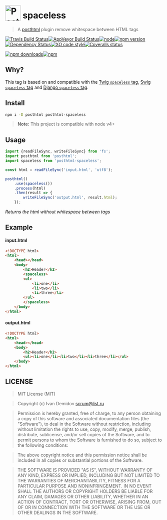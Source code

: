# <a href="https://github.com/posthtml/posthtml"><img valign="text-bottom" height="49" title="PostHTML logo" src="http://posthtml.github.io/posthtml/logo.svg"></a> spaceless

> A [posthtml](https://github.com/posthtml) plugin remove whitespace between HTML tags

[![Travis Build Status](https://img.shields.io/travis/GitScrum/posthtml-spaceless/master.svg?style=flat-square&label=unix)](https://travis-ci.org/GitScrum/posthtml-spaceless)[![AppVeyor Build Status](https://img.shields.io/appveyor/ci/GitScrum/posthtml-spaceless/master.svg?style=flat-square&label=windows)](https://ci.appveyor.com/project/GitScrum/posthtml-spaceless)[![node](https://img.shields.io/node/v/post-sequence.svg?maxAge=2592000&style=flat-square)]()[![npm version](https://img.shields.io/npm/v/posthtml-spaceless.svg?style=flat-square)](https://www.npmjs.com/package/posthtml-spaceless)[![Dependency Status](https://david-dm.org/gitscrum/posthtml-spaceless.svg?style=flat-square)](https://david-dm.org/gitscrum/posthtml-spaceless)[![XO code style](https://img.shields.io/badge/code_style-XO-5ed9c7.svg?style=flat-square)](https://github.com/sindresorhus/xo)[![Coveralls status](https://img.shields.io/coveralls/GitScrum/posthtml-spaceless.svg?style=flat-square)](https://coveralls.io/r/GitScrum/posthtml-spaceless)

[![npm downloads](https://img.shields.io/npm/dm/posthtml-spaceless.svg?style=flat-square)](https://www.npmjs.com/package/posthtml-spaceless)[![npm](https://img.shields.io/npm/dt/posthtml-spaceless.svg?style=flat-square)](https://www.npmjs.com/package/posthtml-spaceless)

## Why?
This tag is based on and compatible with the [Twig `spaceless` tag](http://twig.sensiolabs.org/doc/tags/spaceless.html), [Swig `spaceless` tag](https://voorhoede.github.io/swig/docs/tags/#spaceless) and [Django `spaceless` tag](https://docs.djangoproject.com/en/dev/ref/templates/builtins/#spaceless).

## Install

```bash
npm i -D posthtml posthtml-spaceless
```

> **Note:** This project is compatible with node v4+

## Usage

```js
import {readFileSync, writeFileSync} from 'fs';
import posthtml from 'posthtml';
import spaceless from 'posthtml-spaceless';

const html = readFileSync('input.html', 'utf8');

posthtml()
    .use(spaceless())
    .process(html)
    .then(result => {
        writeFileSync('output.html', result.html);
    });

```
*Returns the html without whitespace between tags*

## Example

#### input.html
```html
<!DOCTYPE html>
<html>
    <head></head>
    <body>
        <h2>Header</h2>
        <spaceless>
        <ul>
            <li>one</li>
            <li>two</li>
            <li>three</li>
        </ul>
        </spaceless>
    </body>
</html>
```

#### output.html
```html
<!DOCTYPE html>
<html>
    <head></head>
    <body>
        <h2>Header</h2>
        <ul><li>one</li><li>two</li><li>three</li></ul>
    </body>
</html>
```

## LICENSE

> MIT License (MIT)

> Copyright (c) Ivan Demidov <scrum@list.ru>

> Permission is hereby granted, free of charge, to any person obtaining a copy
of this software and associated documentation files (the "Software"), to deal
in the Software without restriction, including without limitation the rights
to use, copy, modify, merge, publish, distribute, sublicense, and/or sell
copies of the Software, and to permit persons to whom the Software is
furnished to do so, subject to the following conditions:

> The above copyright notice and this permission notice shall be included in all
copies or substantial portions of the Software.

> THE SOFTWARE IS PROVIDED "AS IS", WITHOUT WARRANTY OF ANY KIND, EXPRESS OR
IMPLIED, INCLUDING BUT NOT LIMITED TO THE WARRANTIES OF MERCHANTABILITY,
FITNESS FOR A PARTICULAR PURPOSE AND NONINFRINGEMENT. IN NO EVENT SHALL THE
AUTHORS OR COPYRIGHT HOLDERS BE LIABLE FOR ANY CLAIM, DAMAGES OR OTHER
LIABILITY, WHETHER IN AN ACTION OF CONTRACT, TORT OR OTHERWISE, ARISING FROM,
OUT OF OR IN CONNECTION WITH THE SOFTWARE OR THE USE OR OTHER DEALINGS IN THE
SOFTWARE.
